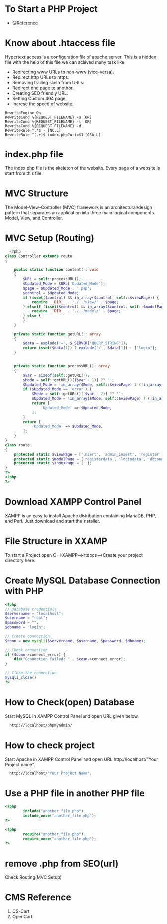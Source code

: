 # To Start a PHP Project

- [@Reference](https://github.com/AdminUmesh/MVC-Login-Signup)

# Know about .htaccess file
Hypertext access is a configuration file of apache server. This is a hidden file with the help of this file we can achived many task like
- Redirecting www URLs to non-www (vice-versa).
- Redirect http URLs to https.
- Removing trailing slash from URLs.
- Redirect one page to anothor.
- Creating SEO friendly URL.
- Setting Custom 404 page.
- Increse the speed of website.

```
RewriteEngine On
RewriteCond %{REQUEST_FILENAME} -s [OR]
RewriteCond %{REQUEST_FILENAME} -l [OR]
RewriteCond %{REQUEST_FILENAME} -d
RewriteRule ^.*$ - [NC,L]
RewriteRule ^(.+)$ index.php?uri=$1 [QSA,L]
```

# index.php file
The index.php file is the skeleton of the website. Every page of a website is start from this file.

# MVC Structure
The Model-View-Controller (MVC) framework is an architectural/design pattern that separates an application into three main logical components Model, View, and Controller.

# MVC Setup (Routing)
```PHP
  <?php
class Controller extends route
{

    public static function content(): void
    {
        $URL = self::processURL();
        $Updated_Mode = $URL['Updated_Mode'];
        $page = $Updated_Mode . '.php';
        $control = $Updated_Mode;
        if (isset($control) && in_array($control, self::$viewPage)) {
            require __DIR__ . './../view/' . $page;
        } elseif (isset($control) && in_array($control, self::$modelPage)) {
            require __DIR__ . './../model/' . $page;
        } else {
        }
    }

    private static function getURL(): array
    {
        $data = explode('=', $_SERVER['QUERY_STRING']);
        return isset($data[1]) ? explode('/', $data[1]) : ["login"];
    }


    private static function processURL(): array
    {
        $var = sizeof(self::getURL());
        $Mode = self::getURL()[($var - 1)] ?? '';
        $Updated_Mode = !in_array($Mode, self::$viewPage) ? (!in_array($Mode, self::$indexPage) ? (!in_array($Mode, self::$modelPage) ? 'error' : $Mode) : $Mode) : $Mode;
        if ($Updated_Mode == 'error') {
            $Mode = self::getURL()[($var - 2)] ?? '';
            $Updated_Mode = !in_array($Mode, self::$viewPage) ? (!in_array($Mode, self::$indexPage) ? (!in_array($Mode, self::$modelPage) ? 'error' : $Mode) : $Mode) : $Mode;
            return [
                'Updated_Mode' => $Updated_Mode,
            ];
        }
        return [
            'Updated_Mode' => $Updated_Mode,
        ];
    }
}
class route
{
    protected static $viewPage = ['insert', 'admin_insert', 'register', 'error', 'dbform', 'welcome', 'login', 'admin', 'update'];
    protected static $modelPage = ['registerdata', 'logindata', 'dbconnection', 'logout', 'updatedata', 'deletedata'];
    protected static $indexPage = [''];
}
?>
<?php
?>
```

# Download XAMPP Control Panel
XAMPP is an easy to install Apache distribution containing MariaDB, PHP, and Perl. Just download and start the installer.

# File Structure in XXAMP
To start a Project open C-->XAMPP-->htdocs-->Create your project directory here.

# Create MySQL Database Connection with PHP
```PHP
<?php
// Database credentials
$servername = "localhost";
$username = "root";
$password = "";
$dbname = "login";

// Create connection
$conn = new mysqli($servername, $username, $password, $dbname);

// Check connection
if ($conn->connect_error) {
    die("Connection failed: " . $conn->connect_error);
}

// Close the connection
mysqli_close()
?>
```

# How to Check(open) Database
Start MySQL in XAMPP Control Panel and open URL given below.
```bash
  http://localhost/phpmyadmin/
```

# How to check project
Start Apache in XAMPP Control Panel and open URL  http://localhost/"Your Project name".
```bash
  http://localhost/"Your Project Name".
```

# Use a PHP file in another PHP file
```PHP
<?php 
        include("another_file.php");
        include_once("another_file.php");
?>
```
```PHP
<?php 
        require("another_file.php");
        require_once("another_file.php");
?>
```

# remove .php from SEO(url)
Check Routing(MVC Setup)

# CMS Reference
1. CS-Cart
2. OpenCart